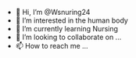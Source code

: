 - 👋 Hi, I’m @Wsnuring24
- 👀 I’m interested in the human body
- 🌱 I’m currently learning Nursing
- 💞️ I’m looking to collaborate on ...
- 📫 How to reach me ...

<!---
Wsnuring24/Wsnuring24 is a ✨ special ✨ repository because its `README.md` (this file) appears on your GitHub profile.
You can click the Preview link to take a look at your changes.
--->
